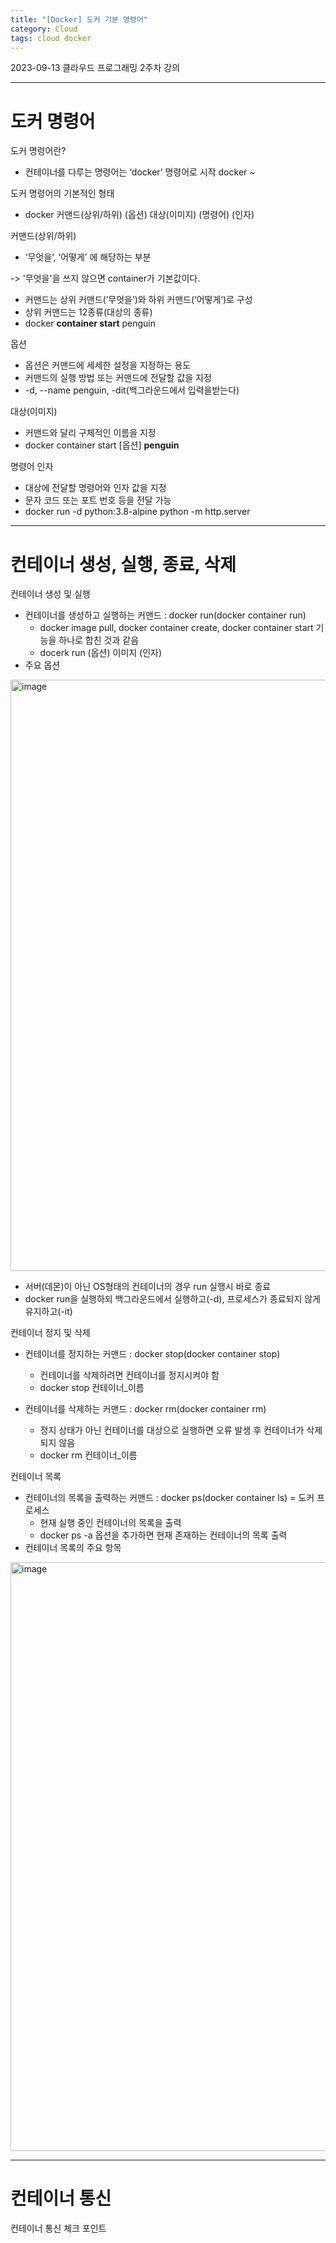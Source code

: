 ```yaml
---
title: "[Docker] 도커 기본 명령어"
category: Cloud
tags: cloud docker 
---
```


2023-09-13 클라우드 프로그래밍 2주차 강의

-----

# 도커 명령어

도커 명령어란?
- 컨테이너를 다루는 명령어는 ‘docker’ 명령어로 시작   docker ~ 

도커 명령어의 기본적인 형태
- docker 커맨드(상위/하위) (옵션) 대상(이미지) (명령어) (인자)

커맨드(상위/하위)
- ‘무엇을‘, ‘어떻게’ 에 해당하는 부분 
<p class="text-gray">-> '무엇을'을 쓰지 않으면 container가 기본값이다.</p>

- 커맨드는 상위 커맨드(’무엇을’)와 하위 커맨드(‘어떻게‘)로 구성
- 상위 커맨드는 12종류(대상의 종류)
- docker **container start** penguin

옵션
- 옵션은 커맨드에 세세한 설정을 지정하는 용도
- 커맨드의 실행 방법 또는 커맨드에 전달할 값을 지정
- -d, --name penguin, -dit(백그라운드에서 입력을받는다)

대상(이미지)
- 커맨드와 달리 구체적인 이름을 지정
- docker container start [옵션] **penguin**

명령어 인자
- 대상에 전달할 명령어와 인자 값을 지정
- 문자 코드 또는 포트 번호 등을 전달 가능
- docker run -d python:3.8-alpine python -m http.server

-----

# 컨테이너 생성, 실행, 종료, 삭제

컨테이너 생성 및 실행
- 컨테이너를 생성하고 실행하는 커맨드 : docker run(docker container run)
    - docker image pull, docker container create, docker container start 기능을 하나로 합친 것과 같음
    - docerk run (옵션) 이미지 (인자) 
- 주요 옵션

<img width="946" alt="image" src="https://github.com/junodevv/junodevv.github.io/assets/126752196/4b06cbfe-9a60-4ce2-a909-c7393a9478b3">

- 서버(데몬)이 아닌 OS형태의 컨테이너의 경우 run 실행시 바로 종료
- docker run을 실행하되 백그라운드에서 실행하고(-d), 프로세스가 종료되지 않게 유지하고(-it)

컨테이너 정지 및 삭제 
- 컨테이너를 정지하는 커맨드 : docker stop(docker container stop)
    - 컨테이너를 삭제하려면 컨테이너를 정지시켜야 함
    - docker stop 컨테이너_이름
 
- 컨테이너를 삭제하는 커맨드 : docker rm(docker container rm)
    - 정지 상태가 아닌 컨테이너를 대상으로 실행하면 오류 발생 후 컨테이너가 삭제 되지 않음
    - docker rm 컨테이너_이름

컨테이너 목록
- 컨테이너의 목록을 출력하는 커맨드 : docker ps(docker container ls) = 도커 프로세스
    - 현재 실행 중인 컨테이너의 목록을 출력
    - docker ps -a 옵션을 추가하면 현재 존재하는 컨테이너의 목록 출력
- 컨테이너 목록의 주요 항목

<img width="942" alt="image" src="https://github.com/junodevv/junodevv.github.io/assets/126752196/61b00c1a-a56d-49f6-a7b5-73752f0f0203">

-----

# 컨테이너 통신

컨테이너 통신 체크 포인트

